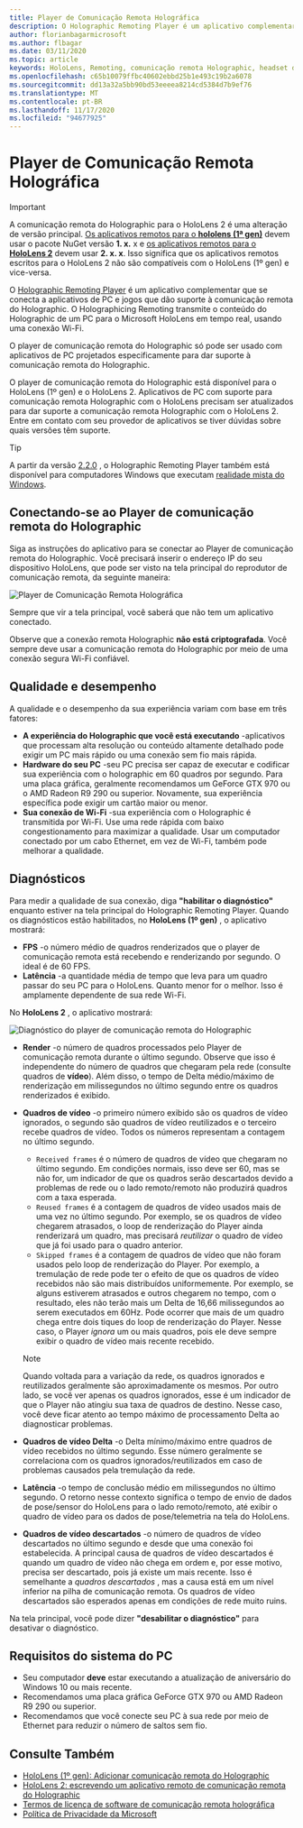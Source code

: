 ```yaml
---
title: Player de Comunicação Remota Holográfica
description: O Holographic Remoting Player é um aplicativo complementar que se conecta a aplicativos de PC e jogos que dão suporte à comunicação remota do Holographic. O Holographicing Remoting transmite o conteúdo do Holographic de um PC para o Microsoft HoloLens em tempo real, usando uma conexão Wi-Fi.
author: florianbagarmicrosoft
ms.author: flbagar
ms.date: 03/11/2020
ms.topic: article
keywords: HoloLens, Remoting, comunicação remota Holographic, headset de realidade misturada, headset de realidade mista do Windows, headset da realidade virtual, diagnóstico, desempenho
ms.openlocfilehash: c65b10079ffbc40602ebbd25b1e493c19b2a6078
ms.sourcegitcommit: dd13a32a5bb90bd53eeeea8214cd5384d7b9ef76
ms.translationtype: MT
ms.contentlocale: pt-BR
ms.lasthandoff: 11/17/2020
ms.locfileid: "94677925"
---
```

# <a name="holographic-remoting-player"></a>Player de Comunicação Remota Holográfica

>[!IMPORTANT]
>A comunicação remota do Holographic para o HoloLens 2 é uma alteração de versão principal. [Os aplicativos remotos para o **hololens (1ª gen)**](add-holographic-remoting.md) devem usar o pacote NuGet versão **1. x.** x e [os aplicativos remotos para o **HoloLens 2**](holographic-remoting-create-host.md) devem usar **2. x. x**. Isso significa que os aplicativos remotos escritos para o HoloLens 2 não são compatíveis com o HoloLens (1º gen) e vice-versa.

O [Holographic Remoting Player](https://www.microsoft.com/p/holographic-remoting-player/9nblggh4sv40) é um aplicativo complementar que se conecta a aplicativos de PC e jogos que dão suporte à comunicação remota do Holographic. O Holographicing Remoting transmite o conteúdo do Holographic de um PC para o Microsoft HoloLens em tempo real, usando uma conexão Wi-Fi.

O player de comunicação remota do Holographic só pode ser usado com aplicativos de PC projetados especificamente para dar suporte à comunicação remota do Holographic.

O player de comunicação remota do Holographic está disponível para o HoloLens (1º gen) e o HoloLens 2.  Aplicativos de PC com suporte para comunicação remota Holographic com o HoloLens precisam ser atualizados para dar suporte a comunicação remota Holographic com o HoloLens 2. Entre em contato com seu provedor de aplicativos se tiver dúvidas sobre quais versões têm suporte.

>[!TIP]
>A partir da versão [2.2.0](holographic-remoting-version-history.md#v2.2.0) , o Holographic Remoting Player também está disponível para computadores Windows que executam [realidade mista do Windows](../../discover/navigating-the-windows-mixed-reality-home.md).

## <a name="connecting-to-the-holographic-remoting-player"></a>Conectando-se ao Player de comunicação remota do Holographic

Siga as instruções do aplicativo para se conectar ao Player de comunicação remota do Holographic. Você precisará inserir o endereço IP do seu dispositivo HoloLens, que pode ser visto na tela principal do reprodutor de comunicação remota, da seguinte maneira:

![Player de Comunicação Remota Holográfica](images/holographicremotingplayer.png)

Sempre que vir a tela principal, você saberá que não tem um aplicativo conectado.

Observe que a conexão remota Holographic **não está criptografada**. Você sempre deve usar a comunicação remota do Holographic por meio de uma conexão segura Wi-Fi confiável.

## <a name="quality-and-performance"></a>Qualidade e desempenho

A qualidade e o desempenho da sua experiência variam com base em três fatores:
* **A experiência do Holographic que você está executando** -aplicativos que processam alta resolução ou conteúdo altamente detalhado pode exigir um PC mais rápido ou uma conexão sem fio mais rápida.
* **Hardware do seu PC** -seu PC precisa ser capaz de executar e codificar sua experiência com o holographic em 60 quadros por segundo. Para uma placa gráfica, geralmente recomendamos um GeForce GTX 970 ou o AMD Radeon R9 290 ou superior. Novamente, sua experiência específica pode exigir um cartão maior ou menor.
* **Sua conexão de Wi-Fi** -sua experiência com o Holographic é transmitida por Wi-Fi. Use uma rede rápida com baixo congestionamento para maximizar a qualidade. Usar um computador conectado por um cabo Ethernet, em vez de Wi-Fi, também pode melhorar a qualidade.

## <a name="diagnostics"></a>Diagnósticos

Para medir a qualidade de sua conexão, diga **"habilitar o diagnóstico"** enquanto estiver na tela principal do Holographic Remoting Player. Quando os diagnósticos estão habilitados, no **HoloLens (1º gen)** , o aplicativo mostrará:

* **FPS** -o número médio de quadros renderizados que o player de comunicação remota está recebendo e renderizando por segundo. O ideal é de 60 FPS.
* **Latência** -a quantidade média de tempo que leva para um quadro passar do seu PC para o HoloLens. Quanto menor for o melhor. Isso é amplamente dependente de sua rede Wi-Fi.

No **HoloLens 2** , o aplicativo mostrará:

![Diagnóstico do player de comunicação remota do Holographic](images/holographicremotingplayer-diag.png)

* **Render** -o número de quadros processados pelo Player de comunicação remota durante o último segundo. Observe que isso é independente do número de quadros que chegaram pela rede (consulte quadros de **vídeo**). Além disso, o tempo de Delta médio/máximo de renderização em milissegundos no último segundo entre os quadros renderizados é exibido.

* **Quadros de vídeo** -o primeiro número exibido são os quadros de vídeo ignorados, o segundo são quadros de vídeo reutilizados e o terceiro recebe quadros de vídeo. Todos os números representam a contagem no último segundo.
    * ```Received frames``` é o número de quadros de vídeo que chegaram no último segundo. Em condições normais, isso deve ser 60, mas se não for, um indicador de que os quadros serão descartados devido a problemas de rede ou o lado remoto/remoto não produzirá quadros com a taxa esperada.
    * ```Reused frames``` é a contagem de quadros de vídeo usados mais de uma vez no último segundo. Por exemplo, se os quadros de vídeo chegarem atrasados, o loop de renderização do Player ainda renderizará um quadro, mas precisará *reutilizar* o quadro de vídeo que já foi usado para o quadro anterior.
    * ```Skipped frames``` é a contagem de quadros de vídeo que não foram usados pelo loop de renderização do Player. Por exemplo, a tremulação de rede pode ter o efeito de que os quadros de vídeo recebidos não são mais distribuídos uniformemente. Por exemplo, se alguns estiverem atrasados e outros chegarem no tempo, com o resultado, eles não terão mais um Delta de 16,66 milissegundos ao serem executados em 60Hz. Pode ocorrer que mais de um quadro chega entre dois tiques do loop de renderização do Player. Nesse caso, o Player *ignora* um ou mais quadros, pois ele deve sempre exibir o quadro de vídeo mais recente recebido.

    >[!NOTE]
    >Quando voltada para a variação da rede, os quadros ignorados e reutilizados geralmente são aproximadamente os mesmos. Por outro lado, se você ver apenas os quadros ignorados, esse é um indicador de que o Player não atingiu sua taxa de quadros de destino. Nesse caso, você deve ficar atento ao tempo máximo de processamento Delta ao diagnosticar problemas.

* **Quadros de vídeo Delta** -o Delta mínimo/máximo entre quadros de vídeo recebidos no último segundo. Esse número geralmente se correlaciona com os quadros ignorados/reutilizados em caso de problemas causados pela tremulação da rede.
* **Latência** -o tempo de conclusão médio em milissegundos no último segundo. O retorno nesse contexto significa o tempo de envio de dados de pose/sensor do HoloLens para o lado remoto/remoto, até exibir o quadro de vídeo para os dados de pose/telemetria na tela do HoloLens.
* **Quadros de vídeo descartados** -o número de quadros de vídeo descartados no último segundo e desde que uma conexão foi estabelecida. A principal causa de quadros de vídeo descartados é quando um quadro de vídeo não chega em ordem e, por esse motivo, precisa ser descartado, pois já existe um mais recente. Isso é semelhante a *quadros descartados* , mas a causa está em um nível inferior na pilha de comunicação remota. Os quadros de vídeo descartados são esperados apenas em condições de rede muito ruins.

Na tela principal, você pode dizer **"desabilitar o diagnóstico"** para desativar o diagnóstico.

## <a name="pc-system-requirements"></a>Requisitos do sistema do PC
* Seu computador **deve** estar executando a atualização de aniversário do Windows 10 ou mais recente.
* Recomendamos uma placa gráfica GeForce GTX 970 ou AMD Radeon R9 290 ou superior.
* Recomendamos que você conecte seu PC à sua rede por meio de Ethernet para reduzir o número de saltos sem fio.

## <a name="see-also"></a>Consulte Também
* [HoloLens (1º gen): Adicionar comunicação remota do Holographic](add-holographic-remoting.md)
* [HoloLens 2: escrevendo um aplicativo remoto de comunicação remota do Holographic](holographic-remoting-create-host.md)
* [Termos de licença de software de comunicação remota holográfica](https://docs.microsoft.com//legal/mixed-reality/microsoft-holographic-remoting-software-license-terms)
* [Política de Privacidade da Microsoft](https://go.microsoft.com/fwlink/?LinkId=521839)

